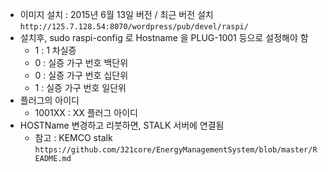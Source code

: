 

- 이미지 설치 : 2015년 6월 13일 버전 / 최근 버전 설치
  `http://125.7.128.54:8070/wordpress/pub/devel/raspi/`
- 설치후, sudo raspi-config 로 Hostname 을 PLUG-1001 등으로 설정해야 함
  - 1 : 1 차실증
  - 0 : 실증 가구 번호 백단위
  - 0 : 실증 가구 번호 십단위
  - 1 : 실증 가구 번호 일단위
- 플러그의 아이디
  - 1001XX : XX 플러그 아이디  
- HOSTName 변경하고 리붓하면, STALK 서버에 연결됨
  - 참고 : KEMCO stalk 
  `https://github.com/321core/EnergyManagementSystem/blob/master/README.md`
  
  
